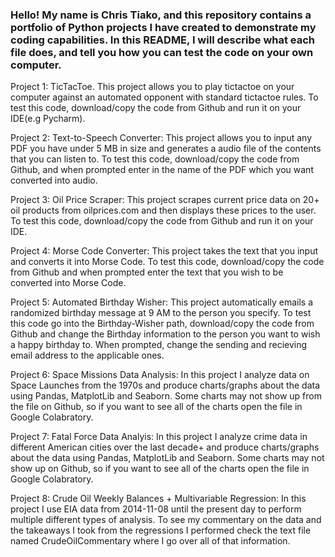 ### Hello! My name is Chris Tiako, and this repository contains a portfolio of Python projects I have created to demonstrate my coding capabilities. In this README, I will describe what each file does, and tell you how you can test the code on your own computer.



Project 1: TicTacToe. This project allows you to play tictactoe on your computer against an automated opponent with standard tictactoe rules. To test this code, download/copy the code from Github and run it on your IDE(e.g Pycharm).


Project 2: Text-to-Speech Converter: This project allows you to input any PDF you have under 5 MB in size and generates a audio file of the contents that you can listen to. To test this code, download/copy the code from Github, and when prompted enter in the name of the PDF which you want converted into audio.


Project 3: Oil Price Scraper: This project scrapes current price data on 20+ oil products from oilprices.com and then displays these prices to the user. To test this code, download/copy the code from Github and run it on your IDE.


Project 4: Morse Code Converter: This project takes the text that you input and converts it into Morse Code. To test this code, download/copy the code from Github and when prompted enter the text that you wish to be converted into Morse Code.


Project 5: Automated Birthday Wisher: This project automatically emails a randomized birthday message at 9 AM to the person you specify. To test this code go into the Birthday-Wisher path, download/copy the code from Github and change the Birthday information to the person you want to wish a happy birthday to. When prompted, change the sending and recieving email address to the applicable ones.


Project 6: Space Missions Data Analysis: In this project I analyze data on Space Launches from the 1970s and produce charts/graphs about the data using Pandas, MatplotLib and Seaborn. Some charts may not show up from the file on Github, so if you want to see all of the charts open the file in Google Colabratory.


Project 7: Fatal Force Data Analyis: In this project I analyze crime data in different American cities over the last decade+ and produce charts/graphs about the data using Pandas, MatplotLib and Seaborn. Some charts may not show up on Github, so if you want to see all of the charts open the file in Google Colabratory.


Project 8: Crude Oil Weekly Balances + Multivariable Regression: In this project I use EIA data from 2014-11-08 until the present day to perform multiple different types of analysis. To see my commentary on the data and the takeaways I took from the regressions I performed check the text file named CrudeOilCommentary where I go over all of that information.

